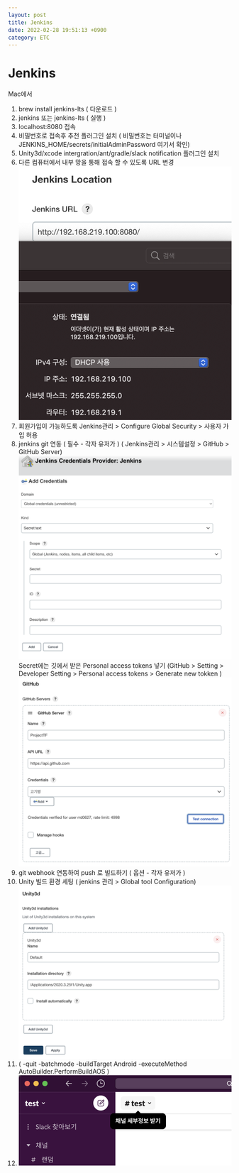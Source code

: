 ```yaml
---
layout: post
title: Jenkins
date: 2022-02-28 19:51:13 +0900
category: ETC
---
```

# Jenkins

Mac에서

1. brew install jenkins-lts   ( 다운로드 )
1. jenkins 또는 jenkins-lts ( 실행 )
1. localhost:8080 접속
1. 비밀번호로 접속후 추천 플러그인 설치 ( 비밀번호는 터미널이나 JENKINS_HOME/secrets/initialAdminPassword 여기서 확인)
1. Unity3d/xcode intergration/ant/gradle/slack notification 플러그인 설치 
1. 다른 컴퓨터에서 내부 망을 통해 접속 할 수 있도록 URL 변경 ![](/assets/img/Unity/2022-03-03-22-20-40.png)  
1. 회원가입이 가능하도록 Jenkins관리 > Configure Global Security > 사용자 가입 허용
1. jenkins git 연동 ( 필수 - 각자 유저가 ) ( Jenkins관리 > 시스템설정 > GitHub > GitHub Server) ![](/assets/img/Unity/2022-03-03-23-01-43.png)  Secret에는 깃에서 받은 Personal access tokens 넣기  (GitHub > Setting > Developer Setting > Personal access tokens > Generate new tokken )  ![](/assets/img/Unity/2022-03-03-23-01-14.png)
1. git webhook 연동하여 push 로 빌드하기 ( 옵션 - 각자 유저가 )
1. Unity 빌드 환경 세팅 ( jenkins 관리 > Global tool Configuration) ![](/assets/img/Unity/2022-03-03-22-53-02.png)
1. ( -quit -batchmode -buildTarget Android -executeMethod AutoBuilder.PerformBuildAOS )
1. ![](/assets/img/Unity/2022-03-06-23-52-35.png)
